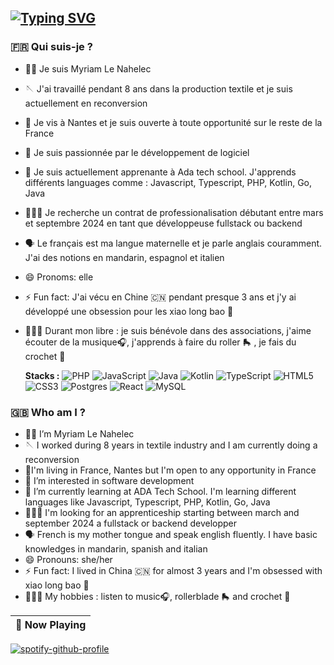 ## [![Typing SVG](https://readme-typing-svg.demolab.com?font=Fira+Code&weight=700&size=27&pause=1000&color=000000&background=FFFFFF00&vCenter=true&random=false&width=435&lines=Hey!+)](https://git.io/typing-svg)


### 🇫🇷 Qui suis-je ? 
-  👋🏾  Je suis Myriam Le Nahelec
-  🪡 J'ai travaillé pendant 8 ans dans la production textile et je suis actuellement en reconversion
- 📍 Je vis à Nantes et je suis ouverte à toute opportunité sur le reste de la France 
- 👀 Je suis passionnée par le développement de logiciel
- 🌱 Je suis actuellement apprenante à Ada tech school. J'apprends différents languages comme : Javascript, Typescript, PHP, Kotlin, Go, Java
- 🕵🏾‍♀️ Je recherche un contrat de professionalisation débutant entre mars et septembre 2024 en tant que développeuse fullstack ou backend
- 🗣️ Le français est ma langue maternelle et je parle anglais couramment. J'ai des notions en mandarin, espagnol et italien
- 😄 Pronoms: elle
- ⚡ Fun fact: J'ai vécu en Chine 🇨🇳 pendant presque 3 ans et j'y ai développé une obsession pour les  xiao long bao 🥟
- 🤸🏾‍♀️ Durant mon libre : je suis bénévole dans des associations, j'aime écouter de la musique🎧, j'apprends à faire du roller 🛼 , je fais du crochet 🧶

  **Stacks :**
  ![PHP](https://img.shields.io/badge/php-%23777BB4.svg?style=for-the-badge&logo=php&logoColor=white)
  ![JavaScript](https://img.shields.io/badge/javascript-%23323330.svg?style=for-the-badge&logo=javascript&logoColor=%23F7DF1E)
    ![Java](https://img.shields.io/badge/java-%23ED8B00.svg?style=for-the-badge&logo=openjdk&logoColor=white)
    ![Kotlin](https://img.shields.io/badge/kotlin-%237F52FF.svg?style=for-the-badge&logo=kotlin&logoColor=white)
  ![TypeScript](https://img.shields.io/badge/typescript-%23007ACC.svg?style=for-the-badge&logo=typescript&logoColor=white)
  ![HTML5](https://img.shields.io/badge/html5-%23E34F26.svg?style=for-the-badge&logo=html5&logoColor=white)
  ![CSS3](https://img.shields.io/badge/css3-%231572B6.svg?style=for-the-badge&logo=css3&logoColor=white)
  ![Postgres](https://img.shields.io/badge/postgres-%23316192.svg?style=for-the-badge&logo=postgresql&logoColor=white)
  ![React](https://img.shields.io/badge/react-%2320232a.svg?style=for-the-badge&logo=react&logoColor=%2361DAFB) ![MySQL](https://img.shields.io/badge/mysql-%2300f.svg?style=for-the-badge&logo=mysql&logoColor=white)




  
### 🇬🇧 Who am I ? 
- 👋🏾 I’m Myriam Le Nahelec
- 🪡 I worked during 8 years in textile industry and I am currently doing a reconversion
- 📍I'm living in France, Nantes but I'm open to any opportunity in France
- 👀 I’m interested in software development
- 🌱 I’m currently learning at ADA Tech School. I'm learning  different languages like Javascript, Typescript, PHP, Kotlin, Go, Java
- 🕵🏾‍♀️ I'm looking for an apprenticeship starting between march and september 2024 a fullstack or backend developper
- 🗣️ French is my mother tongue and speak english fluently. I have basic knowledges in mandarin, spanish and italian
- 😄 Pronouns: she/her
- ⚡ Fun fact: I lived in China 🇨🇳 for almost 3 years and I'm obsessed with xiao long bao 🥟
- 🤸🏾‍♀️ My hobbies : listen to music🎧, rollerblade 🛼 and crochet 🧶


<!---
MyriamLeNahelec/MyriamLeNahelec is a ✨ special ✨ repository because its `README.md` (this file) appears on your GitHub profile.
You can click the Preview link to take a look at your changes.
--->


|🎵 Now Playing|
|:-:|
[![spotify-github-profile](https://spotify-github-profile.vercel.app/api/view?uid=myriam.aln&cover_image=false&theme=natemoo-re&show_offline=false&background_color=121212&interchange=false&bar_color=01f960&bar_color_cover=false)](https://spotify-github-profile.vercel.app/api/view?uid=myriam.aln&redirect=true)
